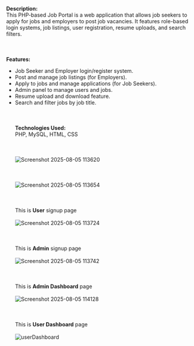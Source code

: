 **Description:** <br>
This PHP-based Job Portal is a web application that allows job seekers to apply for jobs and
employers to post job vacancies. It features role-based login systems, job listings, user registration,
resume uploads, and search filters.
<br><br>
<br><br>
**Features:** <br>
- Job Seeker and Employer login/register system.
- Post and manage job listings (for Employers).
- Apply to jobs and manage applications (for Job Seekers).
- Admin panel to manage users and jobs.
- Resume upload and download feature.
- Search and filter jobs by job title.
<br><br>
<br><br>
**Technologies Used:** <br>
PHP, MySQL, HTML, CSS
<br><br>
<br><br>
![Screenshot 2025-08-05 113620](https://github.com/user-attachments/assets/ffb97e2b-b094-4b50-9eee-07743e6c86da)
<br><br>
<br><br>
![Screenshot 2025-08-05 113654](https://github.com/user-attachments/assets/812a6bb8-718b-4551-9630-0b7f5a5c58a9)
<br><br>
<br><br>
This is **User** signup page <br><br>
![Screenshot 2025-08-05 113724](https://github.com/user-attachments/assets/185af22e-78e8-49f1-a9e2-d051c91caa4d)
<br><br>
<br><br>
This is **Admin** signup page <br><br>
![Screenshot 2025-08-05 113742](https://github.com/user-attachments/assets/3141733d-cbfb-4a58-95c9-070ea136f1b2)
<br><br>
<br><br>
This is **Admin Dashboard** page <br><br>
![Screenshot 2025-08-05 114128](https://github.com/user-attachments/assets/c838636f-23ba-4537-ac24-f1a4cc02df09)
<br><br>
<br><br>
This is **User Dashboard** page <br><br>
![userDashboard](https://github.com/user-attachments/assets/1ea305df-5253-4ed8-983b-9b9a1f2eafbc)
